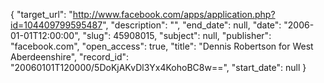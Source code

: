 {
  "target_url": "http://www.facebook.com/apps/application.php?id=104409799595487", 
  "description": "", 
  "end_date": null, 
  "date": "2006-01-01T12:00:00", 
  "slug": 45908015, 
  "subject": null, 
  "publisher": "facebook.com", 
  "open_access": true, 
  "title": "Dennis Robertson for West Aberdeenshire", 
  "record_id": "20060101T120000/5DoKjAKvDl3Yx4KohoBC8w==", 
  "start_date": null
}

